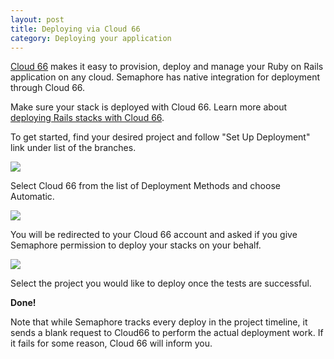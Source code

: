 ```yaml
---
layout: post
title: Deploying via Cloud 66
category: Deploying your application
---
```


[Cloud 66](https://www.cloud66.com) makes it easy to provision, deploy and
manage your Ruby on Rails application on any cloud. Semaphore has native
integration for deployment through Cloud 66.

Make sure your stack is deployed with Cloud 66. Learn more about [deploying
Rails stacks with Cloud 66](https://www.cloud66.com/help/first_stack).

To get started, find your desired project and follow "Set Up Deployment" link
under list of the branches.

<img src="/docs/assets/img/cloud66-integration/set-up-deployment.png" class="img-responsive">

Select Cloud 66 from the list of Deployment Methods and choose Automatic.

<img src="/docs/assets/img/deployment-method.png" class="img-responsive">

You will be redirected to your Cloud 66 account and asked if you give Semaphore
permission to deploy your stacks on your behalf.

<img src="/docs/assets/img/cloud66-integration/oauth_access_rights.png" class="img-responsive">

Select the project you would like to deploy once the tests are successful.

__Done!__

Note that while Semaphore tracks every deploy in the project timeline, it sends
a blank request to Cloud66 to perform the actual deployment work. If it fails
for some reason, Cloud 66 will inform you.
